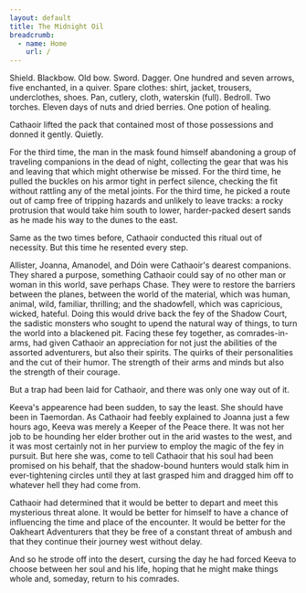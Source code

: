```yaml
---
layout: default
title: The Midnight Oil
breadcrumb:
  - name: Home
    url: /
---
```

Shield. Blackbow. Old bow. Sword. Dagger. One hundred and seven arrows, five enchanted, in a quiver. Spare clothes: shirt, jacket, trousers, underclothes, shoes. Pan, cutlery, cloth, waterskin (full). Bedroll. Two torches. Eleven days of nuts and dried berries. One potion of healing.

Cathaoir lifted the pack that contained most of those possessions and donned it gently. Quietly.

For the third time, the man in the mask found himself abandoning a group of traveling companions in the dead of night, collecting the gear that was his and leaving that which might otherwise be missed. For the third time, he pulled the buckles on his armor tight in perfect silence, checking the fit without rattling any of the metal joints. For the third time, he picked a route out of camp free of tripping hazards and unlikely to leave tracks: a rocky protrusion that would take him south to lower, harder-packed desert sands as he made his way to the dunes to the east.

Same as the two times before, Cathaoir conducted this ritual out of necessity. But this time he resented every step.

Allister, Joanna, Amanodel, and Dóin were Cathaoir's dearest companions. They shared a purpose, something Cathaoir could say of no other man or woman in this world, save perhaps Chase. They were to restore the barriers between the planes, between the world of the material, which was human, animal, wild, familiar, thrilling; and the shadowfell, which was capricious, wicked, hateful. Doing this would drive back the fey of the Shadow Court, the sadistic monsters who sought to upend the natural way of things, to turn the world into a blackened pit. Facing these fey together, as comrades-in-arms, had given Cathaoir an appreciation for not just the abilities of the assorted adventurers, but also their spirits. The quirks of their personalities and the cut of their humor. The strength of their arms and minds but also the strength of their courage.

But a trap had been laid for Cathaoir, and there was only one way out of it.

Keeva's appearence had been sudden, to say the least. She should have been in Taemordan. As Cathaoir had feebly explained to Joanna just a few hours ago, Keeva was merely a Keeper of the Peace there. It was not her job to be hounding her elder brother out in the arid wastes to the west, and it was most certainly not in her purview to employ the magic of the fey in pursuit. But here she was, come to tell Cathaoir that his soul had been promised on his behalf, that the shadow-bound hunters would stalk him in ever-tightening circles until they at last grasped him and dragged him off to whatever hell they had come from.

Cathaoir had determined that it would be better to depart and meet this mysterious threat alone. It would be better for himself to have a chance of influencing the time and place of the encounter. It would be better for the Oakheart Adventurers that they be free of a constant threat of ambush and that they continue their journey west without delay.

And so he strode off into the desert, cursing the day he had forced Keeva to choose between her soul and his life, hoping that he might make things whole and, someday, return to his comrades.
